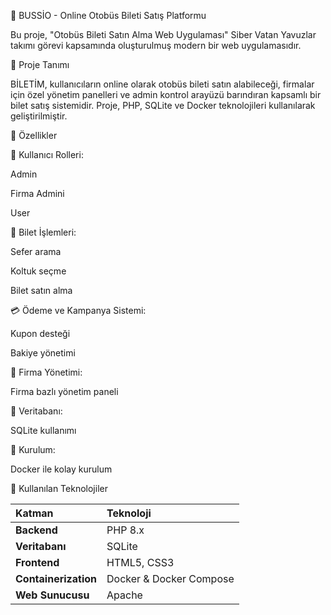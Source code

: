 🚌 BUSSİO - Online Otobüs Bileti Satış Platformu

Bu proje, "Otobüs Bileti Satın Alma Web Uygulaması" Siber Vatan Yavuzlar takımı görevi kapsamında oluşturulmuş modern bir web uygulamasıdır.

📖 Proje Tanımı

BİLETİM, kullanıcıların online olarak otobüs bileti satın alabileceği, firmalar için özel yönetim panelleri ve admin kontrol arayüzü barındıran kapsamlı bir bilet satış sistemidir.
Proje, PHP, SQLite ve Docker teknolojileri kullanılarak geliştirilmiştir.

🚀 Özellikler

👥 Kullanıcı Rolleri:

Admin

Firma Admini

User

🎫 Bilet İşlemleri:

Sefer arama

Koltuk seçme

Bilet satın alma

💳 Ödeme ve Kampanya Sistemi:

Kupon desteği

Bakiye yönetimi

🏢 Firma Yönetimi:

Firma bazlı yönetim paneli

🧩 Veritabanı:

SQLite kullanımı

🐳 Kurulum:

Docker ile kolay kurulum

🧩 Kullanılan Teknolojiler

| Katman               | Teknoloji               |
| :------------------- | :---------------------- |
| **Backend**          | PHP 8.x                 |
| **Veritabanı**       | SQLite                  |
| **Frontend**         | HTML5, CSS3 |
| **Containerization** | Docker & Docker Compose |
| **Web Sunucusu**     | Apache                  |











